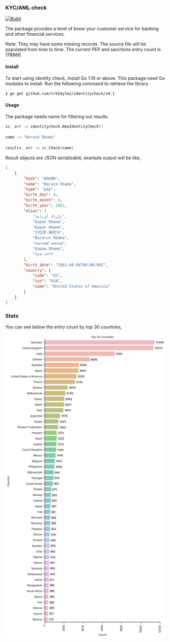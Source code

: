 ### KYC/AML check

[![Build](https://github.com/trK54Ylmz/identitycheck/actions/workflows/base.yml/badge.svg)](https://github.com/trK54Ylmz/identitycheck/actions/workflows/base.yml)

The package provides a level of know your customer service for banking and other financial services.

Note: They may have some missing records. The source file will be populated from time to time. The current PEP and sanctions entry count is 178866.

#### Install

To start using identity check, install Go 1.16 or above. This package need Go modules to install. Run the following command to retrieve the library.

```bash
$ go get github.com/trk54ylmz/identitycheck/v0.1
```

#### Usage

The package needs name for filtering out results.

```go
ic, err := identitycheck.NewIdentityCheck()

name := "Barack Obama"

results, err := ic.Check(name)
```

Result objects are JSON serializable, example output will be like,

```json
[
    {
        "hash": "BRKBM",
        "name": "Barack Obama",
        "type": "pep",
        "birth_day": 4,
        "birth_month": 8,
        "birth_year": 1961,
        "alias": [
            "باراك أوباما",
            "Барак Обама",
            "Барак Абама",
            "贝拉克·奥巴马",
            "Baracus Obama",
            "ബറാക്ക് ഒബാമ",
            "Барақ Обама",
            "ባራክ ኦባማ"
        ],
        "birth_date": "1961-08-04T00:00:00Z",
        "country": {
            "code": "US",
            "iso": "USA",
            "name": "United States of America"
        }
    }
]
```

### Stats

You can see below the entry count by top 30 countries,

<p align="center">
    <img src="https://github.com/trK54Ylmz/identitycheck/blob/develop/country-stat.png?raw=true" width="580">
</p>
